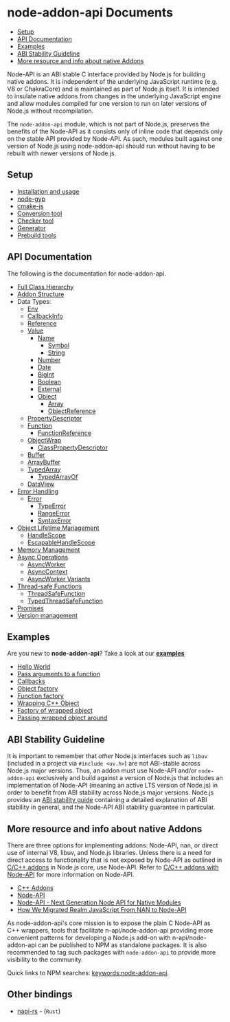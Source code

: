 # node-addon-api Documents

* [Setup](#setup)
* [API Documentation](#api)
* [Examples](#examples)
* [ABI Stability Guideline](#abi-stability-guideline)
* [More resource and info about native Addons](#resources)

Node-API is an ABI stable C interface provided by Node.js for building native
addons. It is independent of the underlying JavaScript runtime (e.g. V8 or ChakraCore)
and is maintained as part of Node.js itself. It is intended to insulate
native addons from changes in the underlying JavaScript engine and allow
modules compiled for one version to run on later versions of Node.js without
recompilation.

The `node-addon-api` module, which is not part of Node.js, preserves the benefits
of the Node-API as it consists only of inline code that depends only on the stable API
provided by Node-API. As such, modules built against one version of Node.js
using node-addon-api should run without having to be rebuilt with newer versions
of Node.js.

## Setup
  - [Installation and usage](setup.md)
  - [node-gyp](node-gyp.md)
  - [cmake-js](cmake-js.md)
  - [Conversion tool](conversion-tool.md)
  - [Checker tool](checker-tool.md)
  - [Generator](generator.md)
  - [Prebuild tools](prebuild_tools.md)

<a name="api"></a>

## API Documentation

The following is the documentation for node-addon-api.

 - [Full Class Hierarchy](hierarchy.md)
 - [Addon Structure](addon.md)
 - Data Types:
    - [Env](env.md)
    - [CallbackInfo](callbackinfo.md)
    - [Reference](reference.md)
    - [Value](value.md)
        - [Name](name.md)
            - [Symbol](symbol.md)
            - [String](string.md)
        - [Number](number.md)
        - [Date](date.md)
        - [BigInt](bigint.md)
        - [Boolean](boolean.md)
        - [External](external.md)
        - [Object](object.md)
            - [Array](array.md)
            - [ObjectReference](object_reference.md)
    - [PropertyDescriptor](property_descriptor.md)
    - [Function](function.md)
        - [FunctionReference](function_reference.md)
    - [ObjectWrap](object_wrap.md)
        - [ClassPropertyDescriptor](class_property_descriptor.md)
    - [Buffer](buffer.md)
    - [ArrayBuffer](array_buffer.md)
    - [TypedArray](typed_array.md)
      - [TypedArrayOf](typed_array_of.md)
    - [DataView](dataview.md)
 - [Error Handling](error_handling.md)
    - [Error](error.md)
      - [TypeError](type_error.md)
      - [RangeError](range_error.md)
      - [SyntaxError](syntax_error.md)
 - [Object Lifetime Management](object_lifetime_management.md)
    - [HandleScope](handle_scope.md)
    - [EscapableHandleScope](escapable_handle_scope.md)
 - [Memory Management](memory_management.md)
 - [Async Operations](async_operations.md)
    - [AsyncWorker](async_worker.md)
    - [AsyncContext](async_context.md)
    - [AsyncWorker Variants](async_worker_variants.md)
 - [Thread-safe Functions](threadsafe.md)
    - [ThreadSafeFunction](threadsafe_function.md)
    - [TypedThreadSafeFunction](typed_threadsafe_function.md)
 - [Promises](promises.md)
 - [Version management](version_management.md)

<a name="examples"></a>

## Examples

Are you new to **node-addon-api**? Take a look at our **[examples](https://github.com/nodejs/node-addon-examples)**

- [Hello World](https://github.com/nodejs/node-addon-examples/tree/main/src/1-getting-started/1_hello_world)
- [Pass arguments to a function](https://github.com/nodejs/node-addon-examples/tree/main/src/1-getting-started/2_function_arguments/node-addon-api)
- [Callbacks](https://github.com/nodejs/node-addon-examples/tree/main/src/1-getting-started/3_callbacks/node-addon-api)
- [Object factory](https://github.com/nodejs/node-addon-examples/tree/main/src/1-getting-started/4_object_factory/node-addon-api)
- [Function factory](https://github.com/nodejs/node-addon-examples/tree/main/src/1-getting-started/5_function_factory/node-addon-api)
- [Wrapping C++ Object](https://github.com/nodejs/node-addon-examples/tree/main/src/1-getting-started/6_object_wrap/node-addon-api)
- [Factory of wrapped object](https://github.com/nodejs/node-addon-examples/tree/main/src/1-getting-started/7_factory_wrap/node-addon-api)
- [Passing wrapped object around](https://github.com/nodejs/node-addon-examples/tree/main/src/2-js-to-native-conversion/8_passing_wrapped/node-addon-api)

<a name="abi-stability-guideline"></a>

## ABI Stability Guideline

It is important to remember that *other* Node.js interfaces such as
`libuv` (included in a project via `#include <uv.h>`) are not ABI-stable across
Node.js major versions. Thus, an addon must use Node-API and/or `node-addon-api`
exclusively and build against a version of Node.js that includes an
implementation of Node-API (meaning an active LTS version of Node.js) in
order to benefit from ABI stability across Node.js major versions. Node.js
provides an [ABI stability guide][] containing a detailed explanation of ABI
stability in general, and the Node-API ABI stability guarantee in particular.

<a name="resources"></a>

## More resource and info about native Addons

There are three options for implementing addons: Node-API, nan, or direct
use of internal V8, libuv, and Node.js libraries. Unless there is a need for
direct access to functionality that is not exposed by Node-API as outlined
in [C/C++ addons](https://nodejs.org/dist/latest/docs/api/addons.html)
in Node.js core, use Node-API. Refer to
[C/C++ addons with Node-API](https://nodejs.org/dist/latest/docs/api/n-api.html)
for more information on Node-API.

- [C++ Addons](https://nodejs.org/dist/latest/docs/api/addons.html)
- [Node-API](https://nodejs.org/dist/latest/docs/api/n-api.html)
- [Node-API - Next Generation Node API for Native Modules](https://youtu.be/-Oniup60Afs)
- [How We Migrated Realm JavaScript From NAN to Node-API](https://developer.mongodb.com/article/realm-javascript-nan-to-n-api)

As node-addon-api's core mission is to expose the plain C Node-API as C++
wrappers, tools that facilitate n-api/node-addon-api providing more
convenient patterns for developing a Node.js add-on with n-api/node-addon-api
can be published to NPM as standalone packages. It is also recommended to tag
such packages with `node-addon-api` to provide more visibility to the community.

Quick links to NPM searches: [keywords:node-addon-api](https://www.npmjs.com/search?q=keywords%3Anode-addon-api).

<a name="other-bindings"></a>

## Other bindings

- [napi-rs](https://napi.rs) - (`Rust`)

[ABI stability guide]: https://nodejs.org/en/docs/guides/abi-stability/
